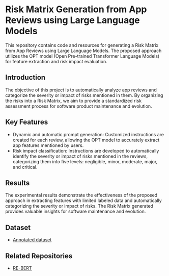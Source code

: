 # Risk Matrix Generation from App Reviews using Large Language Models

This repository contains code and resources for generating a Risk Matrix from App Reviews using Large Language Models. The proposed approach utilizes the OPT model (Open Pre-trained Transformer Language Models) for feature extraction and risk impact evaluation.

## Introduction

The objective of this project is to automatically analyze app reviews and categorize the severity or impact of risks mentioned in them. By organizing the risks into a Risk Matrix, we aim to provide a standardized risk assessment process for software product maintenance and evolution.

## Key Features

- Dynamic and automatic prompt generation: Customized instructions are created for each review, allowing the OPT model to accurately extract app features mentioned by users.
- Risk impact classification: Instructions are developed to automatically identify the severity or impact of risks mentioned in the reviews, categorizing them into five levels: negligible, minor, moderate, major, and critical.

## Results

The experimental results demonstrate the effectiveness of the proposed approach in extracting features with limited labeled data and automatically categorizing the severity or impact of risks. The Risk Matrix generated provides valuable insights for software maintenance and evolution.

## Dataset 
* [Annotated dataset](https://github.com/jsdabrowski/CAiSE-20)

## Related Repositories

* [RE-BERT](https://github.com/adailtonaraujo/RE-BERT)
